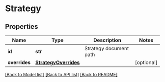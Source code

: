 # Strategy

## Properties
Name | Type | Description | Notes
------------ | ------------- | ------------- | -------------
**id** | **str** | Strategy document path | 
**overrides** | [**StrategyOverrides**](StrategyOverrides.md) |  | [optional] 

[[Back to Model list]](../README.md#documentation-for-models) [[Back to API list]](../README.md#documentation-for-api-endpoints) [[Back to README]](../README.md)



